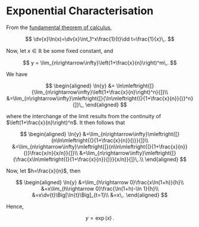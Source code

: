 # Exponential Characterisation

From the [fundamental theorem of calculus](fundamental-theorem-of-calculus.md#First-Fundamental-Theorem-of-Calculus),

$$
\dv{x}\ln(x)=\dv{x}\int_1^x\frac{1}{t}\dd t=\frac{1}{x}\,.
$$

Now, let $x\in\mathbb{R}$ be some fixed constant, and

$$
y = \lim_{n\rightarrow\infty}\left(1+\frac{x}{n}\right)^m\,.
$$

We have

$$
    \begin{aligned}
    \ln{y} &= \ln\mleftright{[}{\lim_{n\rightarrow\infty}\left(1+\frac{x}{n}\right)^n}{]}\\
           &=\lim_{n\rightarrow\infty}\mleftright{[}{\ln\mleftright{(}{1+\frac{x}{n}}{)}^n}{]}\,,
    \end{aligned}
$$

where the interchange of the limit results from the continuity of $\left(1+\frac{x}{n}\right)^n$.
It then follows that

$$
    \begin{aligned}
    \ln{y} &=\lim_{n\rightarrow\infty}\mleftright{[}{n\ln\mleftright{(}{1+\frac{x}{n}}{)}}{]}\\
           &=\lim_{n\rightarrow\infty}\mleftright{[}{n\ln\mleftright{(}{1+\frac{x}{n}}{)}\frac{x/n}{x/n}}{]}\\
           &=\lim_{n\rightarrow\infty}\mleftright{[}{\frac{x\ln\mleftright{(}{1+\frac{x}{n}}{)}}{x/n}}{]}\,.\\
    \end{aligned}
$$

Now, let $h=\frac{x}{n}$, then

$$
\begin{aligned}
    \ln{y} &=\lim_{h\rightarrow 0}\frac{x\ln(1+h)}{h}\\
           &=x\lim_{h\rightarrow 0}\frac{\ln(1+h)-\ln 1}{h}\\
           &=x\dv{t}\Big[\ln{t}\Big]_{t=1}\\
           &=x\,.
\end{aligned}
$$

Hence,

$$
y = \exp(x)\,.
$$
